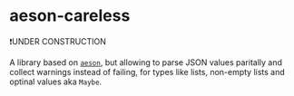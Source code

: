 # aeson-careless

❗UNDER CONSTRUCTION

A library based on [`aeson`](https://hackage.haskell.org/package/aeson), but
allowing to parse JSON values paritally and collect warnings instead
of failing, for types like lists, non-empty lists and optinal values aka `Maybe`.
